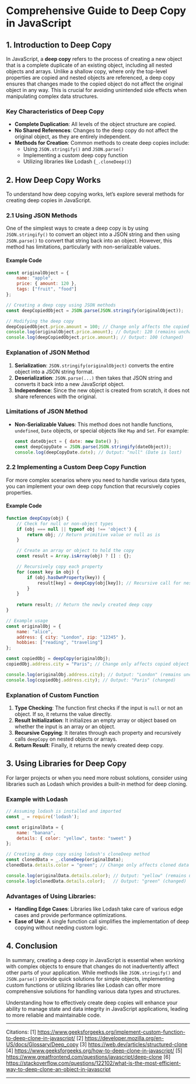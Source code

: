 # Comprehensive Guide to Deep Copy in JavaScript

## 1. Introduction to Deep Copy

In JavaScript, a **deep copy** refers to the process of creating a new object that is a complete duplicate of an existing object, including all nested objects and arrays. Unlike a shallow copy, where only the top-level properties are copied and nested objects are referenced, a deep copy ensures that changes made to the copied object do not affect the original object in any way. This is crucial for avoiding unintended side effects when manipulating complex data structures.

### Key Characteristics of Deep Copy
- **Complete Duplication**: All levels of the object structure are copied.
- **No Shared References**: Changes to the deep copy do not affect the original object, as they are entirely independent.
- **Methods for Creation**: Common methods to create deep copies include:
  - Using `JSON.stringify()` and `JSON.parse()`
  - Implementing a custom deep copy function
  - Utilizing libraries like Lodash (`_.cloneDeep()`)

## 2. How Deep Copy Works

To understand how deep copying works, let’s explore several methods for creating deep copies in JavaScript.

### 2.1 Using JSON Methods

One of the simplest ways to create a deep copy is by using `JSON.stringify()` to convert an object into a JSON string and then using `JSON.parse()` to convert that string back into an object. However, this method has limitations, particularly with non-serializable values.

#### Example Code

```javascript
const originalObject = {
    name: "apple",
    price: { amount: 120 },
    tags: ["fruit", "food"]
};

// Creating a deep copy using JSON methods
const deepCopiedObject = JSON.parse(JSON.stringify(originalObject));

// Modifying the deep copy
deepCopiedObject.price.amount = 100; // Change only affects the copied object
console.log(originalObject.price.amount); // Output: 120 (remains unchanged)
console.log(deepCopiedObject.price.amount); // Output: 100 (changed)
```

### Explanation of JSON Method
1. **Serialization**: `JSON.stringify(originalObject)` converts the entire object into a JSON string format.
2. **Deserialization**: `JSON.parse(...)` then takes that JSON string and converts it back into a new JavaScript object.
3. **Independence**: Since the new object is created from scratch, it does not share references with the original.

### Limitations of JSON Method
- **Non-Serializable Values**: This method does not handle functions, `undefined`, `Date` objects, or special objects like `Map` and `Set`. For example:
    ```javascript
    const dateObject = { date: new Date() };
    const deepCopyDate = JSON.parse(JSON.stringify(dateObject));
    console.log(deepCopyDate.date); // Output: "null" (Date is lost)
    ```

### 2.2 Implementing a Custom Deep Copy Function

For more complex scenarios where you need to handle various data types, you can implement your own deep copy function that recursively copies properties.

#### Example Code

```javascript
function deepCopy(obj) {
    // Check for null or non-object types
    if (obj === null || typeof obj !== 'object') {
        return obj; // Return primitive value or null as is
    }

    // Create an array or object to hold the copy
    const result = Array.isArray(obj) ? [] : {};

    // Recursively copy each property
    for (const key in obj) {
        if (obj.hasOwnProperty(key)) {
            result[key] = deepCopy(obj[key]); // Recursive call for nested objects/arrays
        }
    }
    
    return result; // Return the newly created deep copy
}

// Example usage
const originalObj = {
    name: "alice",
    address: { city: "London", zip: "12345" },
    hobbies: ["reading", "traveling"]
};

const copiedObj = deepCopy(originalObj);
copiedObj.address.city = "Paris"; // Change only affects copied object

console.log(originalObj.address.city); // Output: "London" (remains unchanged)
console.log(copiedObj.address.city); // Output: "Paris" (changed)
```

### Explanation of Custom Function
1. **Type Checking**: The function first checks if the input is `null` or not an object. If so, it returns the value directly.
2. **Result Initialization**: It initializes an empty array or object based on whether the input is an array or an object.
3. **Recursive Copying**: It iterates through each property and recursively calls `deepCopy` on nested objects or arrays.
4. **Return Result**: Finally, it returns the newly created deep copy.

## 3. Using Libraries for Deep Copy

For larger projects or when you need more robust solutions, consider using libraries such as Lodash which provides a built-in method for deep cloning.

### Example with Lodash

```javascript
// Assuming lodash is installed and imported
const _ = require('lodash');

const originalData = {
    name: "banana",
    details: { color: "yellow", taste: "sweet" }
};

// Creating a deep copy using lodash's cloneDeep method
const clonedData = _.cloneDeep(originalData);
clonedData.details.color = "green"; // Change only affects cloned data

console.log(originalData.details.color); // Output: "yellow" (remains unchanged)
console.log(clonedData.details.color);   // Output: "green" (changed)
```

### Advantages of Using Libraries:
- **Handling Edge Cases**: Libraries like Lodash take care of various edge cases and provide performance optimizations.
- **Ease of Use**: A single function call simplifies the implementation of deep copying without needing custom logic.

## 4. Conclusion

In summary, creating a deep copy in JavaScript is essential when working with complex objects to ensure that changes do not inadvertently affect other parts of your application. While methods like `JSON.stringify()` and `JSON.parse()` provide quick solutions for simple objects, implementing custom functions or utilizing libraries like Lodash can offer more comprehensive solutions for handling various data types and structures.

Understanding how to effectively create deep copies will enhance your ability to manage state and data integrity in JavaScript applications, leading to more reliable and maintainable code.

---
Citations:
[1] https://www.geeksforgeeks.org/implement-custom-function-to-deep-clone-in-javascript/
[2] https://developer.mozilla.org/en-US/docs/Glossary/Deep_copy
[3] https://web.dev/articles/structured-clone
[4] https://www.geeksforgeeks.org/how-to-deep-clone-in-javascript/
[5] https://www.greatfrontend.com/questions/javascript/deep-clone
[6] https://stackoverflow.com/questions/122102/what-is-the-most-efficient-way-to-deep-clone-an-object-in-javascript


---